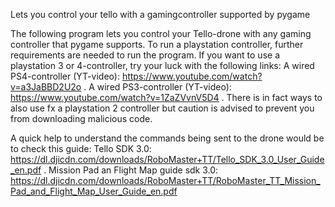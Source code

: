 Lets you control your tello with a gamingcontroller supported by pygame

The following program lets you control your Tello-drone with any gaming controller that
pygame supports.
To run a playstation controller, further requirements are needed to run the program.
If you want to use a playstation 3 or 4-controller, try your luck with the following links:
A wired PS4-controller (YT-video): https://www.youtube.com/watch?v=a3JaBBD2U2o
. A wired PS3-controller (YT-video): https://www.youtube.com/watch?v=1ZaZVvnV5D4
. There is in fact ways to also use fx a playstation 2 controller but caution is advised to
prevent you from downloading malicious code.

A quick help to understand the commands being sent to the drone would be to check this guide:
Tello SDK 3.0: https://dl.djicdn.com/downloads/RoboMaster+TT/Tello_SDK_3.0_User_Guide_en.pdf
. Mission Pad an Flight Map guide sdk 3.0:
https://dl.djicdn.com/downloads/RoboMaster+TT/RoboMaster_TT_Mission_Pad_and_Flight_Map_User_Guide_en.pdf
